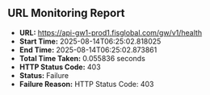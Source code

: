 ## URL Monitoring Report

- **URL:** https://api-gw1-prod1.fisglobal.com/gw/v1/health
- **Start Time:** 2025-08-14T06:25:02.818025
- **End Time:** 2025-08-14T06:25:02.873861
- **Total Time Taken:** 0.055836 seconds
- **HTTP Status Code:** 403
- **Status:** Failure
- **Failure Reason:** HTTP Status Code: 403
